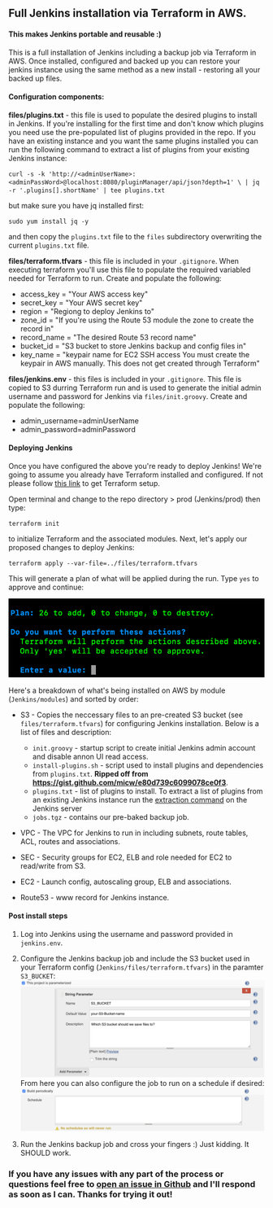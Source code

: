 ## Full Jenkins installation via Terraform in AWS.
#### This makes Jenkins portable and reusable :)

This is a full installation of Jenkins including a backup job via Terraform in AWS. Once installed, configured and backed up you can restore your jenkins instance using the same method as a new install - restoring all your backed up files.

#### Configuration components:
**files/plugins.txt** - this file is used to populate the desired plugins to install in Jenkins. If you're installing for the first time and don't know which plugins you need use the pre-populated list of plugins provided in the repo. If you have an existing instance and you want the same plugins installed you can run the following command to extract a list of plugins from your existing Jenkins instance:
```Shell
curl -s -k 'http://<adminUserName>:<adminPassWord>@localhost:8080/pluginManager/api/json?depth=1' \ | jq -r '.plugins[].shortName' | tee plugins.txt
```
but make sure you have jq installed first:
```Shell
sudo yum install jq -y
```
and then copy the `plugins.txt` file to the `files` subdirectory overwriting the current `plugins.txt` file.

**files/terraform.tfvars** - this file is included in your `.gitignore`. When executing terraform you'll use this file to populate the required variabled needed for Terraform to run. Create and populate the following:
- access_key = "Your AWS access key"
- secret_key = "Your AWS secret key"
- region = "Regiong to deploy Jenkins to"
- zone_id = "If you're using the Route 53 module the zone to create the record in"
- record_name = "The desired Route 53 record name"
- bucket_id = "S3 bucket to store Jenkins backup and config files in"
- key_name = "keypair name for EC2 SSH access You must create the keypair in AWS manually. This does not get created through Terraform"

**files/jenkins.env** - this files is included in your `.gitignore`. This file is copied to S3 durring Terraform run and is used to generate the initial admin username and password for Jenkins via `files/init.groovy`. Create and populate the following:
- admin_username=adminUserName
- admin_password=adminPassword

#### Deploying Jenkins
Once you have configured the above you're ready to deploy Jenkins! We're going to assume you already have Terraform installed and configured. If not please follow [this link](https://learn.hashicorp.com/terraform/getting-started/install.html) to get Terraform setup.

Open terminal and change to the repo directory > prod (Jenkins/prod) then type:
```Shell
terraform init
```
to initialize Terraform and the associated modules. Next, let's apply our proposed changes to deploy Jenkins:
```Shell
terraform apply --var-file=../files/terraform.tfvars
```
This will generate a plan of what will be applied during the run. Type `yes` to approve and continue:

![apply_plan.png](/readmeFiles/apply_plan.png)

Here's a breakdown of what's being installed on AWS by module (`Jenkins/modules`) and sorted by order:
- S3 - Copies the neccessary files to an pre-created S3 bucket (see `files/terraform.tfvars`) for configuring Jenkins installation. Below is a list of files and description:
    - `init.groovy` - startup script to create initial Jenkins admin account and disable annon UI read access.
    - `install-plugins.sh` - script used to install plugins and dependencies from `plugins.txt`. **Ripped off from https://gist.github.com/micw/e80d739c6099078ce0f3**.
    - `plugins.txt` - list of plugins to install. To extract a list of plugins from an existing Jenkins instance run the [extraction command](#configuration-components) on the Jenkins server
    - `jobs.tgz` - contains our pre-baked backup job.

- VPC - The VPC for Jenkins to run in including subnets, route tables, ACL, routes and associations.
- SEC - Security groups for EC2, ELB and role needed for EC2 to read/write from S3.
- EC2 - Launch config, autoscaling group, ELB and associations.
- Route53 - www record for Jenkins instance.

#### Post install steps
1. Log into Jenkins using the username and password provided in `jenkins.env`.

2. Configure the Jenkins backup job and include the S3 bucket used in your Terraform config (`Jenkins/files/terraform.tfvars`) in the paramter `S3_BUCKET`: ![config_param.png](/readmeFiles/config_param.png) From here you can also configure the job to run on a schedule if desired: ![config_schedule.png](/readmeFiles/config_schedule.png)

3. Run the Jenkins backup job and cross your fingers :) Just kidding. It SHOULD work.

### If you have any issues with any part of the process or questions feel free to [open an issue in Github](https://github.com/bspeagle/Jenkins/issues) and I'll respond as soon as I can. Thanks for trying it out!
